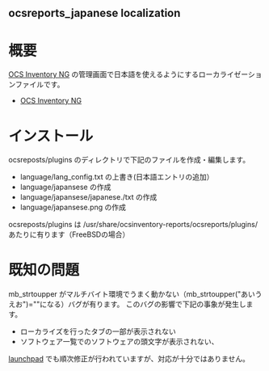 ocsreports_japanese localization
----
# 概要

[OCS Inventory NG](http://www.ocsinventory-ng.org/en/ "OCS Inventory NG") の管理画面で日本語を使えるようにするローカライゼーションファイルです。

* [OCS Inventory NG](http://www.ocsinventory-ng.org/ "")

# インストール
ocsreposts/plugins のディレクトリで下記のファイルを作成・編集します。
 
* language/lang_config.txt の上書き(日本語エントリの追加）
* language/japansese の作成
* language/japansese/japanese./txt の作成
* language/japansese.png の作成

ocsreposts/plugins  は /usr/share/ocsinventory-reports/ocsreports/plugins/ あたりに有ります（FreeBSDの場合） 


# 既知の問題
mb_strtoupper がマルチバイト環境でうまく動かない（mb_strtoupper("あいうえお")=""になる）バグが有ります。
このバグの影響で下記の事象が発生します。

* ローカライズを行ったタブの一部が表示されない
* ソフトウェア一覧でのソフトウェアの頭文字が表示されない、

[launchpad](https://launchpad.net/ocsinventory-ocsreports "launchpad.net") でも順次修正が行われていますが、対応が十分ではありません。


